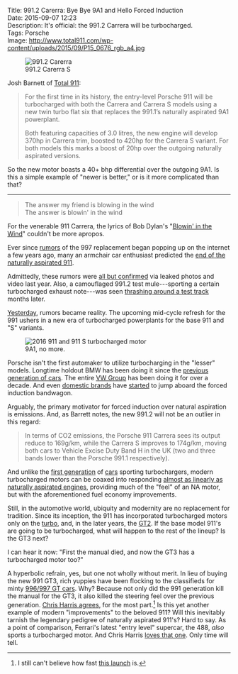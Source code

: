 Title: 991.2 Carerra: Bye Bye 9A1 and Hello Forced Induction  
Date: 2015-09-07 12:23  
Description: It's official: the 991.2 Carrera will be turbocharged.  
Tags: Porsche  
Image: http://www.total911.com/wp-content/uploads/2015/09/P15_0676_rgb_a4.jpg  

<figure>
	<img src="http://www.total911.com/wp-content/uploads/2015/09/1800x1200xP15_0731_a4_rgb.jpg.pagespeed.ic.5nvRLkfZGK.jpg" alt="991.2 Carerra" title="991.2 Carerra">
	<figcaption>991.2 Carerra S</figcaption>
</figure>

Josh Barnett of [Total 911][1]:

> For the first time in its history, the entry-level Porsche 911 will be turbocharged with both the Carrera and Carrera S models using a new twin turbo flat six that replaces the 991.1’s naturally aspirated 9A1 powerplant.
>
> Both featuring capacities of 3.0 litres, the new engine will develop 370hp in Carrera trim, boosted to 420hp for the Carrera S variant. For both models this marks a boost of 20hp over the outgoing naturally aspirated versions.

So the new motor boasts a 40+ bhp differential over the outgoing 9A1. Is this a simple example of "newer is better," or is it more complicated than that?

***

> The answer my friend is blowing in the wind  
The answer is blowin' in the wind

For the venerable 911 Carrera, the lyrics of Bob Dylan's "[Blowin' in the Wind][2]" couldn't be more apropos.

Ever since [rumors][3] of the 997 replacement began popping up on the internet a few years ago, many an armchair car enthusiast predicted the [end of the naturally aspirated 911][4].

Admittedly, these rumors were [all but confirmed][5] via leaked photos and video  last year. Also, a camouflaged 991.2 test mule---sporting a certain turbocharged exhaust note---was seen [thrashing around a test track][6] months later.

[Yesterday][7], rumors became reality. The upcoming mid-cycle refresh for the 991 ushers in a new era of turbocharged powerplants for the base 911 and "S" variants.

<figure>
	<img src="http://www.total911.com/wp-content/uploads/2015/09/P15_0676_rgb_a4.jpg" alt="2016 911 and 911 S turbocharged motor" title="2016 911 and 911 S turbocharged motor">
	<figcaption>9A1, no more.</figcaption>
</figure>

Porsche isn't the first automaker to utilize turbocharging in the "lesser" models. Longtime holdout BMW has been doing it since the [previous generation of cars][8]. The entire [VW Group][9] has been doing it for over a decade. And even [domestic brands][10] have [started][11] to jump aboard the forced induction bandwagon.

Arguably, the primary motivator for forced induction over natural aspiration is emissions. And, as Barrett notes, the new 991.2 will not be an outlier in this regard:

> In terms of CO2 emissions, the Porsche 911 Carrera sees its output reduce to 169g/km, while the Carrera S improves to 174g/km, moving both cars to Vehicle Excise Duty Band H in the UK (two and three bands lower than the Porsche 991.1 respectively).

And unlike the [first generation][12] of [cars][13] sporting turbochargers, modern turbocharged motors can be coaxed into responding [almost as linearly as naturally aspirated engines][14], providing much of the "feel" of an NA motor, but with the aforementioned fuel economy improvements.

Still, in the automotive world, ubiquity and modernity are no replacement for tradition. Since its inception, the 911 has incorporated turbocharged motors only on the [turbo][15], and, in the later years, the [GT2][16]. If the base model 911's are going to be turbocharged, what will happen to the rest of the lineup? Is the GT3 next?

I can hear it now: "First the manual died, and now the GT3 has a turbocharged motor too?"

A hyperbolic refrain, yes, but one not wholly without merit. In lieu of buying the new 991 GT3, rich yuppies have been flocking to the classifieds for minty [996/997 GT cars][17]. Why? Because not only did the 991 generation kill the manual for the GT3, it also killed the steering feel over the previous generation. [Chris Harris agrees][18], for the most part.[^1] Is this yet another example of modern "improvements" to the beloved 911? Will this inevitably tarnish the legendary pedigree of naturally aspirated 911's? Hard to say. As a point of comparison, Ferrari's latest "entry level" supercar, the 488, *also* sports a turbocharged motor. And Chris Harris [loves that one][19]. Only time will tell.

[^1]: I still can't believe how fast [this launch][a] is.

[a]: https://www.youtube.com/watch?v=KVdme4ISq8Y&feature=youtu.be&t=3m39s "Chris Harris: New Porsche 991 GT3"

[1]: http://www.total911.com/official-new-turbocharged-2016-porsche-911-carrera-unveiled/ "Total 911 on the new turbocharged 991.2"
[2]: https://en.wikipedia.org/wiki/Blowin%27_in_the_Wind "Wikipedia: Bob Dylan's 'Blowin' in the Wind'"
[3]: http://www.autoblog.com/2010/12/28/rumormill-more-details-on-2012-porsche-911-991/ "Rumors of turbocharging base 991"
[4]: http://rennlist.com/forums/991-gt3/839305-all-991-2-s-will-be-turbos-except-991-2-gt3.html "Turbos for 991.2"
[5]: http://www.total911.com/say-hello-to-the-turbocharged-porsche-992/ "Total 911 on turbocharged 992 rumors"
[6]: http://www.total911.com/exclusive-porsche-991-2-carrera-spotted-without-camouflage/ "Total 911 spotting turbocharged 991.1"
[7]: http://jalopnik.com/this-is-the-new-porsche-911-and-its-turbo-only-1729081308 "Jalopnik on the new based 991 being turbocharged"
[8]: http://www.caranddriver.com/reviews/2007-bmw-335i-coupe-road-test "BMW 335i on C&D"
[9]: https://en.wikipedia.org/wiki/Volkswagen_Group "Wikipedia: VW Group"
[10]: http://www.caranddriver.com/reviews/2015-ford-mustang-23l-ecoboost-first-ride-review "2015 Mustang on C&D"
[11]: http://gmauthority.com/blog/2014/08/turbocharged-four-cylinder-2016-camaro-may-be-back-on-track/ "Camaro to be 4-cyl"
[12]: https://www.youtube.com/watch?v=Q9YcfnsZRhM "Magnus Walker likes 930's"
[13]: https://www.youtube.com/watch?v=3MDTcXGsjuo "Ferrari F40 v Ferrari F50"
[14]: https://www.youtube.com/watch?v=KnuNv77rB0Q "Chris Harris: Alfa Romeo 4C First Drive"
[15]: https://en.wikipedia.org/wiki/Porsche_930 "Wikipedia: 930 Turbo"
[16]: https://en.wikipedia.org/wiki/Porsche_911_GT2 "Wikipedia: GT2"
[17]: http://www.total911.com/sales-debate-will-porsche-996-gt3-values-overtake-997s/ "Total 911 speculating on 996/997 GT3 values"
[18]: https://www.youtube.com/watch?v=KVdme4ISq8Y&feature=youtu.be&t=7m39s "Chris Harris: New Porsche 991 GT3, later in the video"
[19]: https://www.youtube.com/watch?v=qlvMRTQ6-X0 "Chris Harris: Ferrari 488 GTB"